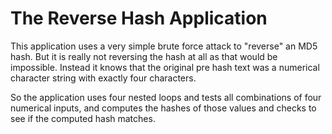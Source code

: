 The Reverse Hash Application
============================

This application uses a very simple brute force attack to 
"reverse" an MD5 hash.  But it is really not reversing the hash
at all as that would be impossible.  Instead it knows that 
the original pre hash text was a numerical character string with 
exactly four characters.

So the application uses four nested loops and tests all combinations of four numerical inputs, and computes the
hashes of those values and checks to see if the computed hash
matches.
